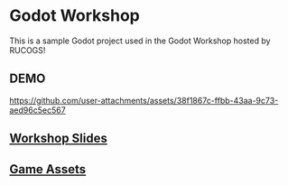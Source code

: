 # Godot Workshop

This is a sample Godot project used in the Godot Workshop hosted by RUCOGS!

## DEMO

https://github.com/user-attachments/assets/38f1867c-ffbb-43aa-9c73-aed96c5ec567

## [Workshop Slides](https://docs.google.com/presentation/d/1Ger3Y2NTWei_YX1UxSALrt1eBriXe2bPmUDDHnhWewI/)

## [Game Assets](https://github.com/RUCOGS/godot-workshop/releases/tag/v1.0.0)
